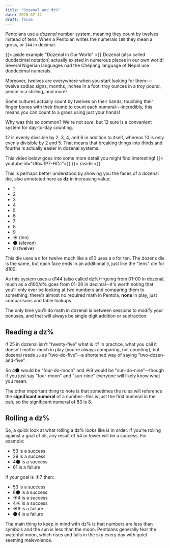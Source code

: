 ```yaml
---
title: "Dozenal and dz%"
date: 2020-07-12
draft: false
---
```


Pentolans use a _dozenal_ number system, meaning they count by twelves instead of tens.
When a Pentolan writes the numerals `100` they mean a gross, or `144` in decimal.

{{< aside example "Dozenal in Our World" >}}
Dozenal (also called duodecimal notation) actually existed in numerous places in our own world!
Several Nigerian languages nad the Chepang language of Nepal use duodecimal numerals.

Moreover, twelves are everywhere when you start looking for them---twelve zodiac signs, months, inches in a foot, troy ounces in a troy pound, pence in a shilling, and more!

Some cultures actually count by twelves on their hands, touching their finger bones with their thumb to count each numeral---incredibly, this means you can count to a gross using just your hands!

Why was this so common?
We're not _sure_, but 12 sure is a convenient system for day-to-day counting.

12 is evenly divisible by 2, 3, 4, and 6 in addition to itself, whereas 10 is only evenly divisible by 2 and 5.
That means that breaking things into thirds and fourths is actually easier in dozenal systems.

This video below goes into some more detail you might find interesting!
{{< youtube id="U6xJfP7-HCc">}}
{{< /aside >}}

This is perhaps better understood by showing you the faces of a dozenal die, also annotated here as **dz** in increasing value:

- 1
- 2
- 3
- 4
- 5
- 6
- 7
- 8
- 9
- ☀️️️️️️️️️ (ten)
- 🌑 (eleven)
- 0 (twelve)

This die uses a `0` for twelve much like a d10 uses a `0` for ten.
The dozens die is the same, but each face ends in an additional `0`, just like the "tens" die for d100.

As this system uses a d144 (also called dz%)--going from 01-00 in dozenal, much as a d100/d% goes from 01-00 in decimal--it's worth noting that you'll only ever be looking at two numbers and comparing them to something; there's almost no required math in Pentola, **none** in play, just comparisons and table lookups.

The only time you'll do math in dozenal is between sessions to modify your bonuses, and that will always be single digit addition or subtraction.

## Reading a dz%

If 25 in dozenal isn't "twenty-five" what is it?
In practice, what you call it doesn't matter much in play (you're always comparing, not counting), but dozenal reads `25` as "two-do-five"--a shortened way of saying "two-dozen-and-five".

So 4🌑 would be "four-do-moon" and ☀️️️️️️️️️9 would be "sun-do-nine"--though if you just say "four-moon" and "sun-nine" everyone will likely know what you mean.

The other important thing to note is that sometimes the rules will reference the **significant numeral** of a number--this is just the first numeral in the pair, so the significant numeral of 83 is 8.

## Rolling a dz%

So, a quick look at what rolling a dz% looks like is in order.
If you're rolling against a goal of 55, any result of 54 or lower will be a success.
For example:

- 53 is a success
- 29 is a success
- 4🌑 is a success
- 61 is a failure

If your goal is ☀️️️️️️️️️7 then:

- 53 is a success
- 6🌑 is a success
- ☀️️️️️️️️️4 is a success
- 4☀️️️️️️️️️ is a success
- ☀️️️️️️️️️9 is a failure
- 🌑4 is a failure

The main thing to keep in mind with dz% is that numbers are less than symbols and the sun is less than the moon.
Pentolans generally fear the watchful moon, which rises and falls in the sky every day with quiet seeming malevolence.
